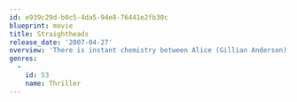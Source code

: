 ```yaml
---
id: e939c29d-b0c5-4da5-94e8-76441e2fb30c
blueprint: movie
title: Straightheads
release_date: '2007-04-27'
overview: 'There is instant chemistry between Alice (Gillian Anderson), a businesswoman, and Adam (Danny Dyer), a younger working-class man who installs a security system in her London apartment. She takes him to a party in the country, and they end up making love. But the night turns horrific when they encounter three thugs who maim Adam and rape Alice. The incident turns them into fearful recluses until Alice spots the leader of their attackers (Anthony Calf) -- and the two victims plot a brutal revenge.'
genres:
  -
    id: 53
    name: Thriller
---
```

